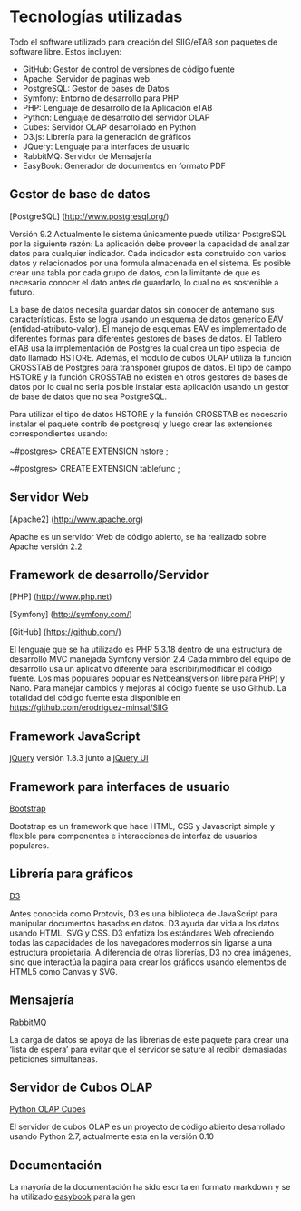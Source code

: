 # Tecnologías utilizadas
Todo el software utilizado para creación del SIIG/eTAB son paquetes de software libre.
Estos incluyen:

* GitHub: Gestor de control de versiones de código fuente
* Apache: Servidor de paginas web
* PostgreSQL: Gestor de bases de Datos
* Symfony: Entorno de desarrollo para PHP
* PHP: Lenguaje de desarrollo de la Aplicación eTAB
* Python: Lenguaje de desarrollo del servidor OLAP
* Cubes: Servidor OLAP desarrollado en Python
* D3.js: Librería para la generación de gráficos
* JQuery: Lenguaje para interfaces de usuario
* RabbitMQ: Servidor de Mensajería
* EasyBook: Generador de documentos en formato PDF


## Gestor de base de datos
[PostgreSQL] (http://www.postgresql.org/)

Versión 9.2
Actualmente le sistema únicamente puede utilizar PostgreSQL por la siguiente razón: 
La aplicación debe proveer la capacidad de analizar datos para cualquier indicador. Cada indicador esta construido con varios datos y relacionados por una formula almacenada en el sistema.  Es posible crear una tabla por cada grupo de datos, con la limitante de que es necesario conocer el dato antes de guardarlo, lo cual no es sostenible a futuro. 

La base de datos necesita guardar datos sin conocer de antemano sus características.  Esto se logra usando un esquema de datos generico EAV (entidad-atributo-valor). El manejo de esquemas EAV es implementado de diferentes formas para diferentes gestores de bases de datos. El Tablero eTAB usa la implementación de Postgres la cual crea un tipo especial de dato llamado HSTORE. Además, el modulo de cubos OLAP utiliza la función CROSSTAB de Postgres para transponer grupos de datos.   El tipo de campo HSTORE y la función CROSSTAB no existen en otros gestores de bases de datos por lo cual no seria posible instalar esta aplicación usando un gestor de base de datos que no sea PostgreSQL. 

Para utilizar el tipo de datos HSTORE y la función CROSSTAB es necesario instalar el paquete contrib de postgresql y luego crear las extensiones correspondientes usando:

~#postgres> CREATE EXTENSION hstore ;

~#postgres> CREATE EXTENSION tablefunc ;

## Servidor Web
[Apache2] (http://www.apache.org)

Apache es un servidor Web de código abierto, se ha realizado sobre Apache versión 2.2

## Framework de desarrollo/Servidor
[PHP] (http://www.php.net)

[Symfony] (http://symfony.com/)

[GitHub] (https://github.com/)

El lenguaje que se ha utilizado es PHP 5.3.18 dentro de una estructura de desarrollo MVC manejada  Symfony versión 2.4
Cada mimbro del equipo de desarrollo usa un aplicativo diferente para escribir/modificar el código fuente. Los mas populares popular es Netbeans(version libre para PHP) y Nano. 
Para manejar cambios y mejoras al código fuente se uso Github. La totalidad  del código fuente esta disponible en https://github.com/erodriguez-minsal/SIIG
## Framework JavaScript
[jQuery](http://jquery.com/) versión 1.8.3 junto a [jQuery UI](http://jqueryui.com/)

## Framework para interfaces de usuario
[Bootstrap](http://twitter.github.com/bootstrap/)

Bootstrap es un framework que hace HTML, CSS y Javascript simple y flexible para componentes e interacciones de interfaz de usuarios populares.

## Librería para gráficos
[D3](http://d3js.org/) 

Antes conocida como Protovis, D3 es una biblioteca de JavaScript para manipular documentos basados en datos. D3 ayuda dar vida a los datos usando HTML, SVG y CSS. D3 enfatiza los estándares Web ofreciendo todas las capacidades de los navegadores modernos sin ligarse a una estructura propietaria.
A diferencia  de otras librerías, D3 no crea imágenes, sino que interactúa la pagina para crear los gráficos usando elementos de HTML5 como Canvas y SVG.

## Mensajería
[RabbitMQ](http://www.rabbitmq.com/)

La carga de datos se apoya de las librerías de este paquete para crear una ‘lista de espera’ para evitar que  el servidor se sature al recibir demasiadas peticiones simultaneas.  

## Servidor de Cubos OLAP
[Python OLAP Cubes](http://packages.python.org/cubes/)

El servidor de cubos OLAP es un proyecto de código abierto desarrollado usando Python 2.7, actualmente esta en la versión 0.10

## Documentación
La mayoría de la documentación ha sido escrita en formato markdown y se ha utilizado [easybook](http://easybook-project.org/) para la gen
